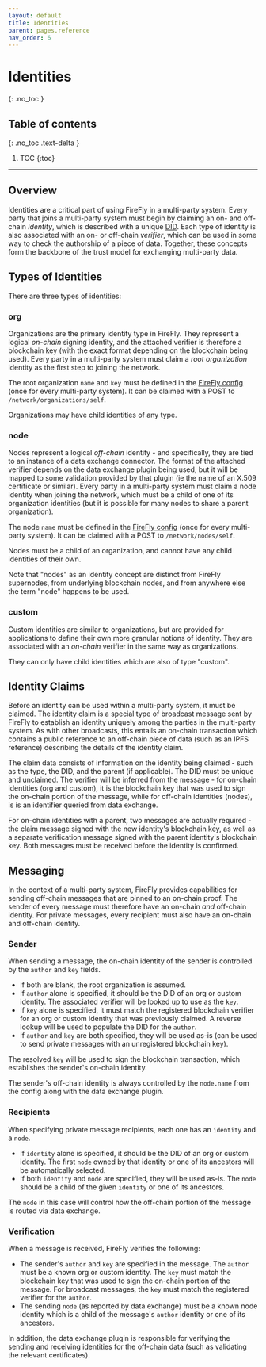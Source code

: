```yaml
---
layout: default
title: Identities
parent: pages.reference
nav_order: 6
---
```


# Identities
{: .no_toc }

## Table of contents
{: .no_toc .text-delta }

1. TOC
{:toc}

---

## Overview

Identities are a critical part of using FireFly in a multi-party system. Every party that joins a multi-party system
must begin by claiming an on- and off-chain _identity_, which is described with a unique [DID](https://www.w3.org/TR/did-core). Each type of
identity is also associated with an on- or off-chain _verifier_, which can be used in some way to check the authorship of a piece
of data. Together, these concepts form the backbone of the trust model for exchanging multi-party data.

## Types of Identities

There are three types of identities:

### org

Organizations are the primary identity type in FireFly. They represent a logical _on-chain_ signing identity, and the
attached verifier is therefore a blockchain key (with the exact format depending on the blockchain being used). Every party
in a multi-party system must claim a _root organization_ identity as the first step to joining the network.

The root organization `name` and `key` must be defined in the [FireFly config](config.html) (once for every multi-party system).
It can be claimed with a POST to `/network/organizations/self`.

Organizations may have child identities of any type.

### node

Nodes represent a logical _off-chain_ identity - and specifically, they are tied to an instance of a data exchange connector.
The format of the attached verifier depends on the data exchange plugin being used, but it will be mapped to some
validation provided by that plugin (ie the name of an X.509 certificate or similar). Every party in a multi-party system must
claim a node identity when joining the network, which must be a child of one of its organization identities (but it is possible
for many nodes to share a parent organization).

The node `name` must be defined in the [FireFly config](config.html) (once for every multi-party system). It can be
claimed with a POST to `/network/nodes/self`.

Nodes must be a child of an organization, and cannot have any child identities of their own.

Note that "nodes" as an identity concept are distinct from FireFly supernodes, from underlying blockchain nodes, and from
anywhere else the term "node" happens to be used.

### custom

Custom identities are similar to organizations, but are provided for applications to define their own more granular notions of
identity. They are associated with an _on-chain_ verifier in the same way as organizations.

They can only have child identities which are also of type "custom".

## Identity Claims

Before an identity can be used within a multi-party system, it must be claimed. The identity claim is a special type of broadcast
message sent by FireFly to establish an identity uniquely among the parties in the multi-party system. As with other broadcasts,
this entails an on-chain transaction which contains a public reference to an off-chain piece of data (such as an IPFS reference)
describing the details of the identity claim.

The claim data consists of information on the identity being claimed - such as the type, the DID, and the parent (if applicable).
The DID must be unique and unclaimed.
The verifier will be inferred from the message - for on-chain identities (org and custom), it is the blockchain key that was used
to sign the on-chain portion of the message, while for off-chain identities (nodes), is is an identifier queried from data exchange.

For on-chain identities with a parent, two messages are actually required - the claim message signed with the new identity's
blockchain key, as well as a separate verification message signed with the parent identity's blockchain key. Both messages must be
received before the identity is confirmed.

## Messaging

In the context of a multi-party system, FireFly provides capabilities for sending off-chain messages that are pinned to
an on-chain proof. The sender of every message must therefore have an on-chain _and_ off-chain identity. For private messages,
every recipient must also have an on-chain and off-chain identity.

### Sender

When sending a message, the on-chain identity of the sender is controlled by the `author` and `key` fields.
* If both are blank, the root organization is assumed.
* If `author` alone is specified, it should be the DID of an org or custom identity. The associated
  verifier will be looked up to use as the `key`.
* If `key` alone is specified, it must match the registered blockchain verifier for an org or custom identity that was previously claimed.
  A reverse lookup will be used to populate the DID for the `author`.
* If `author` and `key` are both specified, they will be used as-is (can be used to send private messages with an unregistered blockchain key).

The resolved `key` will be used to sign the blockchain transaction, which establishes the sender's on-chain identity.

The sender's off-chain identity is always controlled by the `node.name` from the config along with the data exchange plugin.

### Recipients

When specifying private message recipients, each one has an `identity` and a `node`.
* If `identity` alone is specified, it should be the DID of an org or custom identity. The first `node` owned by that identity or one of its
  ancestors will be automatically selected.
* If both `identity` and `node` are specified, they will be used as-is. The `node` should be a child of the given `identity` or one of its
  ancestors.

The `node` in this case will control how the off-chain portion of the message is routed via data exchange.

### Verification

When a message is received, FireFly verifies the following:
* The sender's `author` and `key` are specified in the message. The `author` must be a known org or custom identity. The `key` must match the
  blockchain key that was used to sign the on-chain portion of the message. For broadcast messages, the `key` must match the registered
  verifier for the `author`.
* The sending `node` (as reported by data exchange) must be a known node identity which is a child of the message's `author` identity or one of
  its ancestors.

In addition, the data exchange plugin is responsible for verifying the sending and receiving identities for the off-chain
data (such as validating the relevant certificates).
